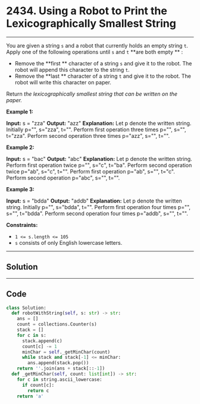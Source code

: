 # 2434. Using a Robot to Print the Lexicographically Smallest String

---

You are given a string `s` and a robot that currently holds an empty string `t`. Apply one of the following operations until `s` and `t` **are both empty ** :

  * Remove the **first ** character of a string `s` and give it to the robot. The robot will append this character to the string `t`.
  * Remove the **last ** character of a string `t` and give it to the robot. The robot will write this character on paper.



Return _the lexicographically smallest string that can be written on the paper._

 

**Example 1:**


**Input:** s = "zza"
**Output:** "azz"
**Explanation:** Let p denote the written string.
Initially p="", s="zza", t="".
Perform first operation three times p="", s="", t="zza".
Perform second operation three times p="azz", s="", t="".


**Example 2:**


**Input:** s = "bac"
**Output:** "abc"
**Explanation:** Let p denote the written string.
Perform first operation twice p="", s="c", t="ba". 
Perform second operation twice p="ab", s="c", t="". 
Perform first operation p="ab", s="", t="c". 
Perform second operation p="abc", s="", t="".


**Example 3:**


**Input:** s = "bdda"
**Output:** "addb"
**Explanation:** Let p denote the written string.
Initially p="", s="bdda", t="".
Perform first operation four times p="", s="", t="bdda".
Perform second operation four times p="addb", s="", t="".


 

**Constraints:**

  * `1 <= s.length <= 105`
  * `s` consists of only English lowercase letters.

---

## Solution



---

## Code
```python
class Solution:
  def robotWithString(self, s: str) -> str:
    ans = []
    count = collections.Counter(s)
    stack = []
    for c in s:
      stack.append(c)
      count[c] -= 1
      minChar = self._getMinChar(count)
      while stack and stack[-1] <= minChar:
        ans.append(stack.pop())
    return ''.join(ans + stack[::-1])
  def _getMinChar(self, count: list[int]) -> str:
    for c in string.ascii_lowercase:
      if count[c]:
        return c
    return 'a'
```